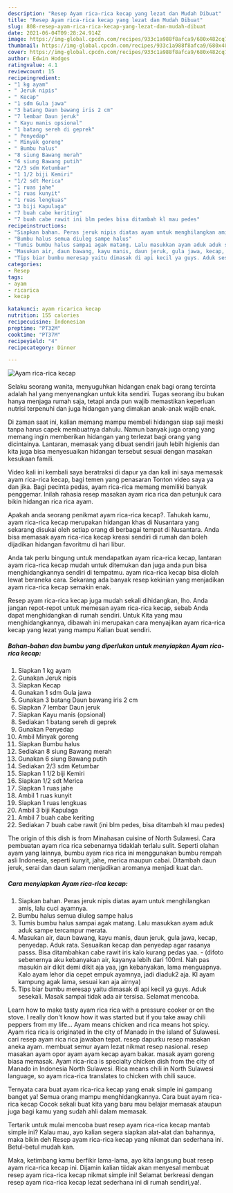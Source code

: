 ```yaml
---
description: "Resep Ayam rica-rica kecap yang lezat dan Mudah Dibuat"
title: "Resep Ayam rica-rica kecap yang lezat dan Mudah Dibuat"
slug: 808-resep-ayam-rica-rica-kecap-yang-lezat-dan-mudah-dibuat
date: 2021-06-04T09:28:24.914Z
image: https://img-global.cpcdn.com/recipes/933c1a988f8afca9/680x482cq70/ayam-rica-rica-kecap-foto-resep-utama.jpg
thumbnail: https://img-global.cpcdn.com/recipes/933c1a988f8afca9/680x482cq70/ayam-rica-rica-kecap-foto-resep-utama.jpg
cover: https://img-global.cpcdn.com/recipes/933c1a988f8afca9/680x482cq70/ayam-rica-rica-kecap-foto-resep-utama.jpg
author: Edwin Hodges
ratingvalue: 4.1
reviewcount: 15
recipeingredient:
- "1 kg ayam"
- " Jeruk nipis"
- " Kecap"
- "1 sdm Gula jawa"
- "3 batang Daun bawang iris 2 cm"
- "7 lembar Daun jeruk"
- " Kayu manis opsional"
- "1 batang sereh di geprek"
- " Penyedap"
- " Minyak goreng"
- " Bumbu halus"
- "8 siung Bawang merah"
- "6 siung Bawang putih"
- "2/3 sdm Ketumbar"
- "1 1/2 biji Kemiri"
- "1/2 sdt Merica"
- "1 ruas jahe"
- "1 ruas kunyit"
- "1 ruas lengkuas"
- "3 biji Kapulaga"
- "7 buah cabe keriting"
- "7 buah cabe rawit ini blm pedes bisa ditambah kl mau pedes"
recipeinstructions:
- "Siapkan bahan. Peras jeruk nipis diatas ayam untuk menghilangkan amis, lalu cuci ayamnya."
- "Bumbu halus semua diuleg sampe halus"
- "Tumis bumbu halus sampai agak matang. Lalu masukkan ayam aduk aduk sampe tercampur merata."
- "Masukan air, daun bawang, kayu manis, daun jeruk, gula jawa, kecap, penyedap. Aduk rata. Sesuaikan kecap dan penyedap agar rasanya passs. Bisa ditambahkan cabe rawit iris kalo kurang pedas yaa.  (difoto sebenernya aku kebanyakan air, kayanya lebih dari 100ml. Nah pas masukin air dikit demi dikit aja yaa, jgn kebanyakan, lama menguapnya. Kalo ayam lehor dia cepet empuk ayamnya, jadi diaduk2 aja. Kl ayam kampung agak lama, sesuai kan aja airnya)"
- "Tips biar bumbu meresap yaitu dimasak di api kecil ya guys. Aduk sesekali. Masak sampai tidak ada air tersisa. Selamat mencoba."
categories:
- Resep
tags:
- ayam
- ricarica
- kecap

katakunci: ayam ricarica kecap 
nutrition: 155 calories
recipecuisine: Indonesian
preptime: "PT32M"
cooktime: "PT37M"
recipeyield: "4"
recipecategory: Dinner

---
```



![Ayam rica-rica kecap](https://img-global.cpcdn.com/recipes/933c1a988f8afca9/680x482cq70/ayam-rica-rica-kecap-foto-resep-utama.jpg)

Selaku seorang wanita, menyuguhkan hidangan enak bagi orang tercinta adalah hal yang menyenangkan untuk kita sendiri. Tugas seorang ibu bukan hanya menjaga rumah saja, tetapi anda pun wajib memastikan keperluan nutrisi terpenuhi dan juga hidangan yang dimakan anak-anak wajib enak.

Di zaman  saat ini, kalian memang mampu membeli hidangan siap saji meski tanpa harus capek membuatnya dahulu. Namun banyak juga orang yang memang ingin memberikan hidangan yang terlezat bagi orang yang dicintainya. Lantaran, memasak yang dibuat sendiri jauh lebih higienis dan kita juga bisa menyesuaikan hidangan tersebut sesuai dengan masakan kesukaan famili. 

Video kali ini kembali saya beratraksi di dapur ya dan kali ini saya memasak ayam rica-rica kecap, bagi temen yang penasaran Tonton video saya ya dan jika. Bagi pecinta pedas, ayam rica-rica memang memiliki banyak penggemar. Inilah rahasia resep masakan ayam rica rica dan petunjuk cara bikin hidangan rica rica ayam.

Apakah anda seorang penikmat ayam rica-rica kecap?. Tahukah kamu, ayam rica-rica kecap merupakan hidangan khas di Nusantara yang sekarang disukai oleh setiap orang di berbagai tempat di Nusantara. Anda bisa memasak ayam rica-rica kecap kreasi sendiri di rumah dan boleh dijadikan hidangan favoritmu di hari libur.

Anda tak perlu bingung untuk mendapatkan ayam rica-rica kecap, lantaran ayam rica-rica kecap mudah untuk ditemukan dan juga anda pun bisa menghidangkannya sendiri di tempatmu. ayam rica-rica kecap bisa diolah lewat beraneka cara. Sekarang ada banyak resep kekinian yang menjadikan ayam rica-rica kecap semakin enak.

Resep ayam rica-rica kecap juga mudah sekali dihidangkan, lho. Anda jangan repot-repot untuk memesan ayam rica-rica kecap, sebab Anda dapat menghidangkan di rumah sendiri. Untuk Kita yang mau menghidangkannya, dibawah ini merupakan cara menyajikan ayam rica-rica kecap yang lezat yang mampu Kalian buat sendiri.

<!--inarticleads1-->

##### Bahan-bahan dan bumbu yang diperlukan untuk menyiapkan Ayam rica-rica kecap:

1. Siapkan 1 kg ayam
1. Gunakan  Jeruk nipis
1. Siapkan  Kecap
1. Gunakan 1 sdm Gula jawa
1. Gunakan 3 batang Daun bawang iris 2 cm
1. Siapkan 7 lembar Daun jeruk
1. Siapkan  Kayu manis (opsional)
1. Sediakan 1 batang sereh di geprek
1. Gunakan  Penyedap
1. Ambil  Minyak goreng
1. Siapkan  Bumbu halus
1. Sediakan 8 siung Bawang merah
1. Gunakan 6 siung Bawang putih
1. Sediakan 2/3 sdm Ketumbar
1. Siapkan 1 1/2 biji Kemiri
1. Siapkan 1/2 sdt Merica
1. Siapkan 1 ruas jahe
1. Ambil 1 ruas kunyit
1. Siapkan 1 ruas lengkuas
1. Ambil 3 biji Kapulaga
1. Ambil 7 buah cabe keriting
1. Sediakan 7 buah cabe rawit (ini blm pedes, bisa ditambah kl mau pedes)


The origin of this dish is from Minahasan cuisine of North Sulawesi. Cara pembuatan ayam rica rica sebenarnya tidaklah terlalu sulit. Seperti olahan ayam yang lainnya, bumbu ayam rica rica ini menggunakan bumbu rempah asli Indonesia, seperti kunyit, jahe, merica maupun cabai. Ditambah daun jeruk, serai dan daun salam menjadikan aromanya menjadi kuat dan. 

<!--inarticleads2-->

##### Cara menyiapkan Ayam rica-rica kecap:

1. Siapkan bahan. Peras jeruk nipis diatas ayam untuk menghilangkan amis, lalu cuci ayamnya.
1. Bumbu halus semua diuleg sampe halus
1. Tumis bumbu halus sampai agak matang. Lalu masukkan ayam aduk aduk sampe tercampur merata.
1. Masukan air, daun bawang, kayu manis, daun jeruk, gula jawa, kecap, penyedap. Aduk rata. Sesuaikan kecap dan penyedap agar rasanya passs. Bisa ditambahkan cabe rawit iris kalo kurang pedas yaa. -  (difoto sebenernya aku kebanyakan air, kayanya lebih dari 100ml. Nah pas masukin air dikit demi dikit aja yaa, jgn kebanyakan, lama menguapnya. Kalo ayam lehor dia cepet empuk ayamnya, jadi diaduk2 aja. Kl ayam kampung agak lama, sesuai kan aja airnya)
1. Tips biar bumbu meresap yaitu dimasak di api kecil ya guys. Aduk sesekali. Masak sampai tidak ada air tersisa. Selamat mencoba.


Learn how to make tasty ayam rica rica with a pressure cooker or on the stove. I really don&#39;t know how it was started but if you take away chili peppers from my life… Ayam means chicken and rica means hot spicy. Ayam rica rica is originated in the city of Manado in the island of Sulawesi. cari resep ayam rica rica jawaban tepat. resep dapurku resep masakan aneka ayam. membuat semur ayam lezat nikmat resep nasional. resep masakan ayam opor ayam ayam kecap ayam bakar. masak ayam goreng biasa memasak. Ayam rica-rica is specialty chicken dish from the city of Manado in Indonesia North Sulawesi. Rica means chili in North Sulawesi language, so ayam rica-rica translates to chicken with chili sauce. 

Ternyata cara buat ayam rica-rica kecap yang enak simple ini gampang banget ya! Semua orang mampu menghidangkannya. Cara buat ayam rica-rica kecap Cocok sekali buat kita yang baru mau belajar memasak ataupun juga bagi kamu yang sudah ahli dalam memasak.

Tertarik untuk mulai mencoba buat resep ayam rica-rica kecap mantab simple ini? Kalau mau, ayo kalian segera siapkan alat-alat dan bahannya, maka bikin deh Resep ayam rica-rica kecap yang nikmat dan sederhana ini. Betul-betul mudah kan. 

Maka, ketimbang kamu berfikir lama-lama, ayo kita langsung buat resep ayam rica-rica kecap ini. Dijamin kalian tiidak akan menyesal membuat resep ayam rica-rica kecap nikmat simple ini! Selamat berkreasi dengan resep ayam rica-rica kecap lezat sederhana ini di rumah sendiri,ya!.

